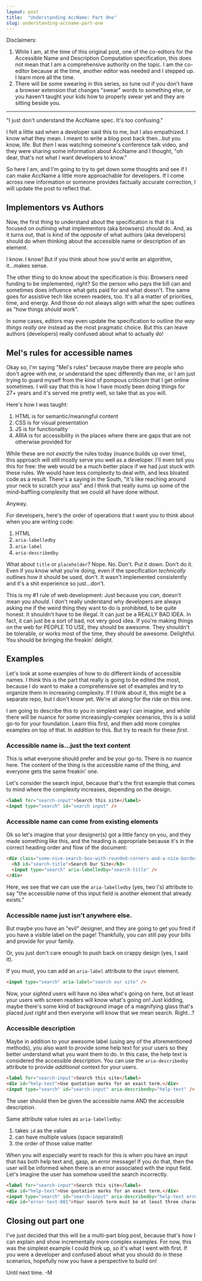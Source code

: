```yaml
---
layout: post
title:  "Understanding AccName: Part One"
slug: understanding-accname-part-one
---
```


Disclaimers: 

1. While I am, at the time of this original post, one of the co-editors for the Accessible Name and Description Computation specification, this does not mean that I am a comprehensive authority on the topic. I am the co-editor because at the time, another editor was needed and I stepped up. I learn more all the time.
2. There will be some swearing in this series, so tune out if you don't have a browser extension that changes "swear" words to something else, or you haven't taught your kids how to properly swear yet and they are sitting beside you.

---

"I just don't understand the AccName spec. It's too confusing."

I felt a little sad when a developer said this to me, but I also empathized. I know what they mean. I meant to write a blog post back then...but you know, life. But _then_ I was watching someone's conference talk video, and they were sharing some information about AccName and I thought, "oh dear, that's not what I want developers to know."

So here I am, and I'm going to try to get down some thoughts and see if I can make AccName a little more approachable for developers. If I come across new information or someone provides factually accurate correction, I will update the post to reflect that.

## Implementors vs Authors

Now, the first thing to understand about the specification is that it is focused on outlining what implementors (aka browsers) should do. And, as it turns out, that is kind of the _opposite_ of what authors (aka developers) should do when thinking about the accessible name or description of an element.

I know. I know! But if you think about how you'd write an algorithm, it...makes sense.

The other thing to do know about the specification is this: Browsers need funding to be implemented, right? So the person who pays the bill can and sometimes does influence what gets paid for and what doesn't. The same goes for assistive tech like screen readers, too. It's all a matter of priorities, time, and energy. And those do not always align with what the spec outlines as "how things _should_ work". 

In some cases, editors may even update the specification to outline _the way things really are_ instead as the most pragmatic choice. But this can leave authors (developers) really confused about what to actually do!

## Mel's rules for accessible names

Okay so, I'm saying "Mel's rules" because maybe there are people who don't agree with me, or understand the spec differently than me, or I am just trying to guard myself from the kind of pompous criticism that I get online sometimes. I will say that this is how I have mostly been doing things for 27+ years and it's served me pretty well, so take that as you will.

Here's how I was taught:

1. HTML is for semantic/meaningful content
2. CSS is for visual presentation
3. JS is for functionality
4. ARIA is for accessibility in the places where there are gaps that are not otherwise provided for

While these are not _exactly_ the rules today (nuance builds up over time), this approach will still mostly serve you well as a developer. I'll even tell you this for free: the web would be a much better place if we had just stuck with these rules. We would have less complexity to deal with, and less bloated code as a result. There's a saying in the South, "it's like reaching around your neck to scratch your ass" and I think that really sums up some of the mind-baffling complexity that we could all have done without.

Anyway.

For developers, here's the order of operations that I want you to think about when you are writing code:

1. HTML
2. `aria-labelledby`
3. `aria-label`
4. `aria-describedby`

What about `title` or `placeholder`? Nope. No. Don't. Put it down. Don't do it. Even if you know what you're doing, even if the specification _technically_ outlines how it should be used, don't. It wasn't implemented consistently and it's a shit experience so just...don't.

This is my #1 rule of web development: Just because you _can_, doesn't mean you _should_. I don't really understand why developers are always asking me if the weird thing they want to do is prohibited, to be quite honest. It shouldn't have to be illegal. It can just be a REALLY BAD IDEA. In fact, it can just be a sort of bad, not very good idea. If you're making things on the web for PEOPLE TO USE, they should be awesome. They shouldn't be tolerable, or works most of the time, they should be awesome. Delightful. You should be bringing the freakin' delight.

## Examples

Let's look at some examples of how to do different kinds of accessible names. I think this is the part that really is going to be edited the most, because I do want to make a comprehensive set of examples and try to organize them in increasing complexity. If I think about it, this might be a separate repo, but I don't know yet. We're all along for the ride on this one.

I am going to describe this to you in simplest way I can imagine, and while there will be nuance for some increasingly-complex scenarios, this is a solid go-to for your foundation. Learn this first, and then add more complex examples on top of that. In _addition_ to this. But try to reach for these _first_.

### Accessible name is...just the text content

This is what everyone should prefer and be your go-to. There is no nuance here. The content of the thing is the accessible name of the thing, and everyone gets the same freakin' one. 

Let's consider the search input, because that's the first example that comes to mind where the complexity increases, depending on the design.

```html
<label for="search-input">Search this site</label>
<input type="search" id="search input" />
```

### Accessible name can come from existing elements

Ok so let's imagine that your designer(s) got a little fancy on you, and they made something like this, and the heading is appropriate because it's in the correct heading order and flow of the document:

```html
<div class="some-nice-search-box-with-rounded-corners-and-a-nice-border">
  <h3 id="search-title">Search Our Site</h3>
  <input type="search" aria-labelledby="search-title" />
</div>
```

Here, we see that we can use the `aria-labelledby` (yes, two l's) attribute to say "the accessible name of this input field is another element that already exists." 

### Accessible name just isn't anywhere else.

But maybe you have an "evil" designer, and they are going to get you fired if you have a visible label on the page! Thankfully, you can still pay your bills and provide for your family.

Or, you just don't care enough to push back on crappy design (yes, I said it).

If you must, you can add an `aria-label` attribute to the `input` element.

```html
<input type="search" aria-label="search our site" />
```

Now, your _sighted_ users will have no idea what's going on here, but at least your users with screen readers will know what's going on!
Just kidding, maybe there's some kind of background image of a magnifying glass that's placed _just right_ and then everyone will know that we mean search. Right...?

### Accessible description

Maybe in addition to your awesome label (using any of the aforementioned methods), you also want to provide some help text for your users so they better understand what you want them to do. In this case, the help text is considered the accessible description. You can use the `aria-describedby` attribute to provide _additional_ context for your users.

```html
<label for="search-input">Search this site</label>
<div id="help-text">Use quotation marks for an exact term.</div>
<input type="search" id="search-input" aria-describedby="help-text" />
```

The user should then be given the accessible name AND the accessible description.

Same attribute value rules as `aria-labelledby`:

1. takes `id` as the value
2. can have multiple values (space separated)
3. the order of those value matter

When you will especially want to reach for this is when you have an input that has both help text and, gasp, an error message! If you do that, then the user will be informed when there is an error associated with the input field. Let's imagine the user has somehow used the search incorrectly.

```html
<label for="search-input">Search this site</label>
<div id="help-text">Use quotation marks for an exact term.</div>
<input type="search" id="search-input" aria-describedby="help-text error-text-001" />
<div id="error-text-001">Your search term must be at least three characters long.</div>
```

## Closing out part one

I've just decided that this will be a multi-part blog post, because that's how I can explain and show incrementally more complex examples. For now, this was the simplest example I could think up, so it's what I went with first. If you were a developer and confused about what you should do in these scenarios, hopefully now you have a perspective to build on!

Until next time. -M
